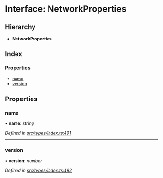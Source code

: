 # Interface: NetworkProperties

## Hierarchy

* **NetworkProperties**

## Index

### Properties

* [name](networkproperties.md#name)
* [version](networkproperties.md#version)

## Properties

###  name

• **name**: *string*

*Defined in [src/types/index.ts:491](https://github.com/PolymathNetwork/polymesh-sdk/blob/1221e467/src/types/index.ts#L491)*

___

###  version

• **version**: *number*

*Defined in [src/types/index.ts:492](https://github.com/PolymathNetwork/polymesh-sdk/blob/1221e467/src/types/index.ts#L492)*
